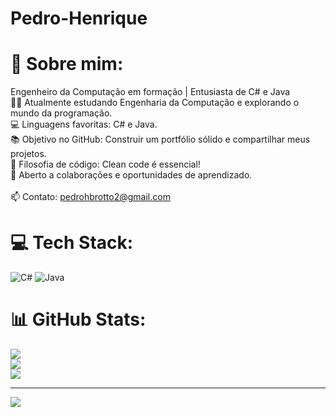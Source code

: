 # Pedro-Henrique

# 💫 Sobre mim:
Engenheiro da Computação em formação | Entusiasta de C# e Java<br>👨‍💻 Atualmente estudando Engenharia da Computação e explorando o mundo da programação.<br>💻 Linguagens favoritas: C# e Java.<br>📚 Objetivo no GitHub: Construir um portfólio sólido e compartilhar meus projetos.<br>🧹 Filosofia de código: Clean code é essencial!<br>🤝 Aberto a colaborações e oportunidades de aprendizado.<br><br>📫 Contato: pedrohbrotto2@gmail.com 


# 💻 Tech Stack:
![C#](https://img.shields.io/badge/c%23-%23239120.svg?style=for-the-badge&logo=csharp&logoColor=white) ![Java](https://img.shields.io/badge/java-%23ED8B00.svg?style=for-the-badge&logo=openjdk&logoColor=white)
# 📊 GitHub Stats:
![](https://github-readme-stats.vercel.app/api?username=pedrohq4&theme=merko&hide_border=false&include_all_commits=true&count_private=true)<br/>
![](https://nirzak-streak-stats.vercel.app/?user=pedrohq4&theme=merko&hide_border=false)<br/>
![](https://github-readme-stats.vercel.app/api/top-langs/?username=pedrohq4&theme=merko&hide_border=false&include_all_commits=true&count_private=true&layout=compact)

---
[![](https://visitcount.itsvg.in/api?id=pedrohq4&icon=0&color=0)](https://visitcount.itsvg.in)

<!-- Proudly created with GPRM ( https://gprm.itsvg.in ) -->
